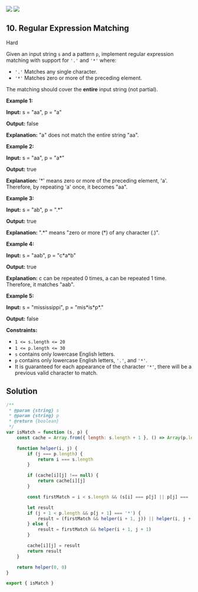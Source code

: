 [![](https://img.shields.io/github/stars/LeetCode-in-JavaScript/LeetCode-in-JavaScript?label=Stars&style=flat-square)](https://github.com/LeetCode-in-JavaScript/LeetCode-in-JavaScript)
[![](https://img.shields.io/github/forks/LeetCode-in-JavaScript/LeetCode-in-JavaScript?label=Fork%20me%20on%20GitHub%20&style=flat-square)](https://github.com/LeetCode-in-JavaScript/LeetCode-in-JavaScript/fork)

## 10\. Regular Expression Matching

Hard

Given an input string `s` and a pattern `p`, implement regular expression matching with support for `'.'` and `'*'` where:

*   `'.'` Matches any single character.
*   `'*'` Matches zero or more of the preceding element.

The matching should cover the **entire** input string (not partial).

**Example 1:**

**Input:** s = "aa", p = "a"

**Output:** false

**Explanation:** "a" does not match the entire string "aa". 

**Example 2:**

**Input:** s = "aa", p = "a\*"

**Output:** true

**Explanation:** '\*' means zero or more of the preceding element, 'a'. Therefore, by repeating 'a' once, it becomes "aa". 

**Example 3:**

**Input:** s = "ab", p = ".\*"

**Output:** true

**Explanation:** ".\*" means "zero or more (\*) of any character (.)". 

**Example 4:**

**Input:** s = "aab", p = "c\*a\*b"

**Output:** true

**Explanation:** c can be repeated 0 times, a can be repeated 1 time. Therefore, it matches "aab". 

**Example 5:**

**Input:** s = "mississippi", p = "mis\*is\*p\*."

**Output:** false 

**Constraints:**

*   `1 <= s.length <= 20`
*   `1 <= p.length <= 30`
*   `s` contains only lowercase English letters.
*   `p` contains only lowercase English letters, `'.'`, and `'*'`.
*   It is guaranteed for each appearance of the character `'*'`, there will be a previous valid character to match.

## Solution

```javascript
/**
 * @param {string} s
 * @param {string} p
 * @return {boolean}
 */
var isMatch = function (s, p) {
    const cache = Array.from({ length: s.length + 1 }, () => Array(p.length + 1).fill(null))

    function helper(i, j) {
        if (j === p.length) {
            return i === s.length
        }

        if (cache[i][j] !== null) {
            return cache[i][j]
        }

        const firstMatch = i < s.length && (s[i] === p[j] || p[j] === '.')

        let result
        if (j + 1 < p.length && p[j + 1] === '*') {
            result = (firstMatch && helper(i + 1, j)) || helper(i, j + 2)
        } else {
            result = firstMatch && helper(i + 1, j + 1)
        }

        cache[i][j] = result
        return result
    }

    return helper(0, 0)
}

export { isMatch }
```